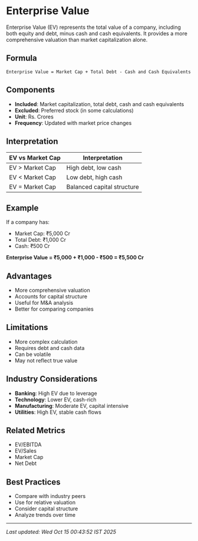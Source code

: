 # Enterprise Value


Enterprise Value (EV) represents the total value of a company, including both equity and debt, minus cash and cash equivalents. It provides a more comprehensive valuation than market capitalization alone.

## Formula
```text
Enterprise Value = Market Cap + Total Debt - Cash and Cash Equivalents
```

## Components
- **Included**: Market capitalization, total debt, cash and cash equivalents
- **Excluded**: Preferred stock (in some calculations)
- **Unit**: Rs. Crores
- **Frequency**: Updated with market price changes

## Interpretation
| EV vs Market Cap | Interpretation |
|------------------|----------------|
| EV > Market Cap | High debt, low cash |
| EV < Market Cap | Low debt, high cash |
| EV = Market Cap | Balanced capital structure |

## Example
If a company has:
- Market Cap: ₹5,000 Cr
- Total Debt: ₹1,000 Cr
- Cash: ₹500 Cr

**Enterprise Value = ₹5,000 + ₹1,000 - ₹500 = ₹5,500 Cr**

## Advantages
- More comprehensive valuation
- Accounts for capital structure
- Useful for M&A analysis
- Better for comparing companies

## Limitations
- More complex calculation
- Requires debt and cash data
- Can be volatile
- May not reflect true value

## Industry Considerations
- **Banking**: High EV due to leverage
- **Technology**: Lower EV, cash-rich
- **Manufacturing**: Moderate EV, capital intensive
- **Utilities**: High EV, stable cash flows

## Related Metrics
- EV/EBITDA
- EV/Sales
- Market Cap
- Net Debt

## Best Practices
- Compare with industry peers
- Use for relative valuation
- Consider capital structure
- Analyze trends over time

---
*Last updated: Wed Oct 15 00:43:52 IST 2025*
